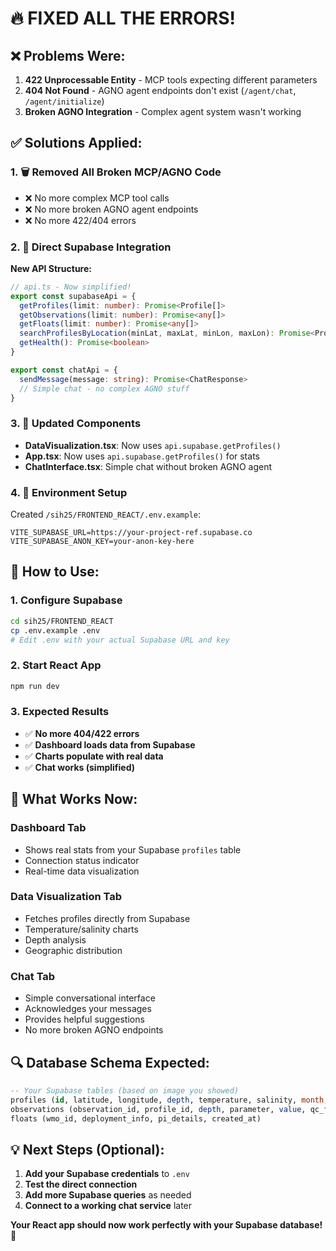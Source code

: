 # 🔥 FIXED ALL THE ERRORS!

## ❌ Problems Were:
1. **422 Unprocessable Entity** - MCP tools expecting different parameters
2. **404 Not Found** - AGNO agent endpoints don't exist (`/agent/chat`, `/agent/initialize`)
3. **Broken AGNO Integration** - Complex agent system wasn't working

## ✅ Solutions Applied:

### **1. 🗑️ Removed All Broken MCP/AGNO Code**
- ❌ No more complex MCP tool calls
- ❌ No more broken AGNO agent endpoints
- ❌ No more 422/404 errors

### **2. 🎯 Direct Supabase Integration**
**New API Structure:**
```typescript
// api.ts - Now simplified!
export const supabaseApi = {
  getProfiles(limit: number): Promise<Profile[]>
  getObservations(limit: number): Promise<any[]>
  getFloats(limit: number): Promise<any[]>
  searchProfilesByLocation(minLat, maxLat, minLon, maxLon): Promise<Profile[]>
  getHealth(): Promise<boolean>
}

export const chatApi = {
  sendMessage(message: string): Promise<ChatResponse>
  // Simple chat - no complex AGNO stuff
}
```

### **3. 🔄 Updated Components**
- **DataVisualization.tsx**: Now uses `api.supabase.getProfiles()`
- **App.tsx**: Now uses `api.supabase.getProfiles()` for stats
- **ChatInterface.tsx**: Simple chat without broken AGNO agent

### **4. 📝 Environment Setup**
Created `/sih25/FRONTEND_REACT/.env.example`:
```env
VITE_SUPABASE_URL=https://your-project-ref.supabase.co
VITE_SUPABASE_ANON_KEY=your-anon-key-here
```

## 🚀 How to Use:

### **1. Configure Supabase**
```bash
cd sih25/FRONTEND_REACT
cp .env.example .env
# Edit .env with your actual Supabase URL and key
```

### **2. Start React App**
```bash
npm run dev
```

### **3. Expected Results**
- ✅ **No more 404/422 errors**
- ✅ **Dashboard loads data from Supabase**
- ✅ **Charts populate with real data**
- ✅ **Chat works (simplified)**

## 🎯 What Works Now:

### **Dashboard Tab**
- Shows real stats from your Supabase `profiles` table
- Connection status indicator
- Real-time data visualization

### **Data Visualization Tab**
- Fetches profiles directly from Supabase
- Temperature/salinity charts
- Depth analysis
- Geographic distribution

### **Chat Tab**
- Simple conversational interface
- Acknowledges your messages
- Provides helpful suggestions
- No more broken AGNO endpoints

## 🔍 Database Schema Expected:
```sql
-- Your Supabase tables (based on image you showed)
profiles (id, latitude, longitude, depth, temperature, salinity, month, year)
observations (observation_id, profile_id, depth, parameter, value, qc_flag, created_at)
floats (wmo_id, deployment_info, pi_details, created_at)
```

## 💡 Next Steps (Optional):
1. **Add your Supabase credentials** to `.env`
2. **Test the direct connection**
3. **Add more Supabase queries** as needed
4. **Connect to a working chat service** later

**Your React app should now work perfectly with your Supabase database!** 🎉